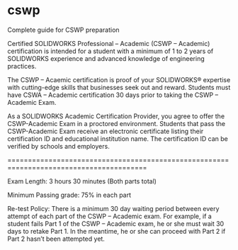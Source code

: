 # cswp
Complete guide for CSWP preparation


Certified SOLIDWORKS Professional – Academic (CSWP – Academic) certification is intended for a student with a minimum of 1 to 2 years of SOLIDWORKS experience and advanced knowledge of engineering practices.

The CSWP – Acaemic certification is proof of your SOLIDWORKS® expertise with cutting-edge skills that businesses seek out and reward. Students must have CSWA – Academic certification 30 days prior to taking the CSWP – Academic Exam.

As a SOLIDWORKS Academic Certification Provider, you agree to offer the CSWP-Academic Exam in a proctored environment. Students that pass the CSWP-Academic Exam receive an electronic certificate listing their certification ID and educational institution name. The certification ID can be verified by schools and employers.

========================================================================================

Exam Length: 3 hours 30 minutes (Both parts total)

Minimum Passing grade: 75% in each part

Re-test Policy:  There is a minimum 30 day waiting period between every attempt of each part of the CSWP – Academic exam.  For example, if a student fails Part 1 of the CSWP – Academic exam, he or she must wait 30 days to retake Part 1.  In the meantime, he or she can proceed with Part 2 if Part 2 hasn’t been attempted yet.
